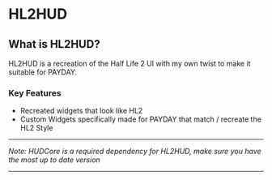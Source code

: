 # **HL2HUD**

## **What is HL2HUD?**
HL2HUD is a recreation of the Half Life 2 UI with my own twist to make it suitable for PAYDAY.

### **Key Features**
* Recreated widgets that look like HL2
* Custom Widgets specifically made for PAYDAY that match / recreate the HL2 Style

***
_Note: HUDCore is a required dependency for HL2HUD, make sure you have the most up to date version_
***
